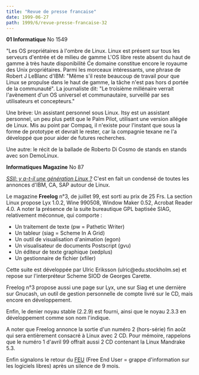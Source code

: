 ```yaml
---
title: "Revue de presse francaise"
date: 1999-06-27
path: 1999/6/revue-presse-francaise-32
---
```


<P><B>01 Informatique</B> No 1549</P>

<P>"Les OS propriétaires à l'ombre de Linux.
Linux est présent sur tous les serveurs d'entrée et de milieu de gamme
L'OS libre reste absent du haut de gamme à très haute disponibilité
Ce domaine constitue encore le royaume des Unix propriétaires.
Parmi les morceaux intéressants, une phrase de Robert J LeBlanc d'IBM:
"Même s'il reste beaucoup de travail pour que Linux se propulse dans le
haut de gamme, la tâche n'est pas hors d portée de la communauté".
La journaliste dit: "Le troisième millénaire verrait l'avènement d'un
OS universel et communautaire, surveillé par ses utilisateurs et
concepteurs."</P>

<P>Une brève: Un assistant personnel sous Linux. Itsy est un assistant
personnel, un peu plus petit que le Palm Pilot, utilisant une version
allégée de Linux. Mis au point par Compaq, il n'existe pour l'instant
que sous la forme de prototype et devrait le rester, car la compagnie
texane ne l'a développé que pour aider de futures recherches.</P>

<P>Une autre: le récit de la ballade de Roberto Di Cosmo de stands en
stands avec son DemoLinux.</P>

<P><B>Informatiques Magazine</B> No 87</P>

<P><EM><A HREF="http://www.techweb.fr/story/CFR19990623S0004">SSII:
y a-t-il une génération Linux ?</A></EM> C'est en fait un condensé de
toutes les annonces d'IBM, CA, SAP autour de Linux.</P>

<P>Le magazine <B>Freelog</B> n°3, de juillet 99, est sorti au prix de 25 Frs. La
section Linux propose Lyx 1.0.2, Wine 990508, Window Maker 0.52, Acrobat
Reader 4.0. A noter la présence de la suite bureautique GPL
baptisée SIAG, relativement méconnue, qui comporte :</P>

<UL>

<LI>Un traitement de texte (pw = Pathetic Writer)
<LI>Un tableur (siag = Scheme In A Grid)
<LI>Un outil de visualisation d'animation (egon)
<LI>Un visualisateur de documents Postscript (gvu)
<LI>Un éditeur de texte graphique (xedplus)
<LI>Un gestionnaire de fichier (xfiler)
</UL>

<P>Cette suite est développée par Ulric Eriksson (ulric@edu.stockholm.se) et repose
sur l'interpréteur Scheme SIOD de Georges Carette.</P>

<P>Freelog n°3 propose aussi une page sur Lyx, une sur Siag et une dernière
sur Gnucash, un outil de gestion personnelle de compte livré sur le CD,
mais encore en développement.</P>

<P>Enfin, le denier noyau stable (2.2.9) est fourni, ainsi que le noyau
2.3.3 en développement comme son nom l'indique.</P>

<P>A noter que Freelog annonce la sortie d'un numéro 2 (hors-série) fin
août qui sera entièrement consacré à Linux avec 2 CD. Pour mémoire,
rappelons que le numéro 1 d'avril 99 offrait aussi 2 CD contenant la
Linux Mandrake 5.3.</P>

<P>Enfin signalons le retour du <A HREF="http://www.feu.org/">FEU</A>
(Free End User = grappe d'information sur les logiciels libres) après
un silence de 9 mois.</P>


